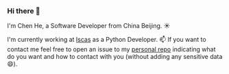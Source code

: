 ### Hi there 👋

I'm Chen He, a Software Developer from China Beijing. :sunny:

I'm currently working at [Iscas](https://www.scrapinghub.com/) as a Python Developer.
📫 If you want to contact me feel free to open an issue to my [personal repo](https://github.com/hee0624/hee0624) indicating what do you want and how to contact with you (without adding any sensitive data :smile:).

<!--
Here are some ideas to get you started:

- 🔭 I’m currently working on ...
- 🌱 I’m currently learning ...
- 👯 I’m looking to collaborate on ...
- 🤔 I’m looking for help with ...
- 💬 Ask me about ...
- 📫 How to reach me: ...
- 😄 Pronouns: ...
- ⚡ Fun fact: ...
-->
